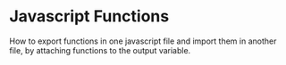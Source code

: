 # Javascript Functions

How to export functions in one javascript file and import them in another file, by attaching functions to the output variable.
